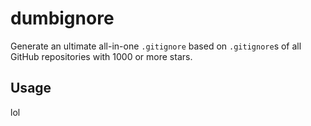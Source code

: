 # dumbignore
Generate an ultimate all-in-one `.gitignore` based on `.gitignore`s of all
GitHub repositories with 1000 or more stars.

## Usage
lol
